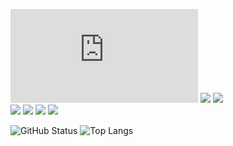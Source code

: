 [![](https://img.shields.io/website?color=f74539&style=flat-square&up_message=TakumonBlog🍅&url=https%3A%2F%2Ftakumon.com)](https://takumon.com)
[![](https://img.shields.io/badge/-DevPost%20@Takumon-%23003e54?style=flat-square)](https://devpost.com/TakutoInoue)
[![](https://img.shields.io/badge/-@inouetakumon-%231DA1F2?style=flat-square&logo=twitter&logoColor=ffffff)](https://twitter.com/inouetakumon)         
[![](https://img.shields.io/badge/-@Takumon-%23000000?color=55C500&logoColor=white&style=flat-square&logo=qiita)](https://qiita.com/Takumon)
[![](https://img.shields.io/badge/-@Takumon-%23000000?style=flat-square&logo=dev.to)](https://dev.to/takumon)
[![](https://img.shields.io/badge/-@Takumon-%23181717?style=flat-square&logo=github)](https://github.com/Takumon)
[![](https://img.shields.io/badge/-@Takumon-%23?color=0077B5&logoColor=white&style=flat-square&logo=Linkedin)](https://qiita.com/Takumon)

![GitHub Status](https://github-readme-stats.vercel.app/api?username=Takumon&count_private=true&show_icons=true&theme=dracula)
![Top Langs](https://github-readme-stats.vercel.app/api/top-langs/?username=Takumon&hide=TeX&layout=compact&theme=dracula)
